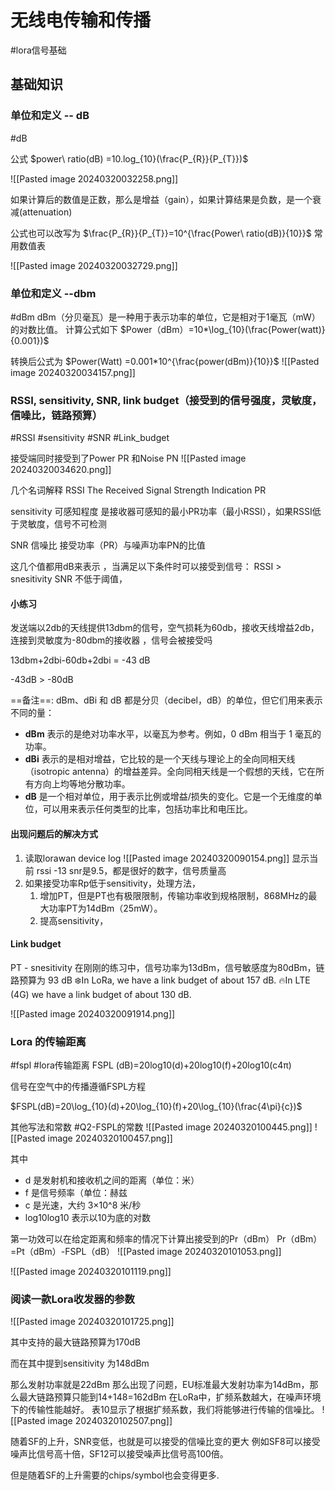 #  无线电传输和传播
#lora信号基础 
## 基础知识
### 单位和定义 -- dB
#dB

公式 
$power\ ratio(dB) =10.log_{10}(\frac{P_{R}}{P_{T}})$

![[Pasted image 20240320032258.png]]

如果计算后的数值是正数，那么是增益（gain），如果计算结果是负数，是一个衰减(attenuation)

公式也可以改写为
$\frac{P_{R}}{P_{T}}=10^{\frac{Power\ ratio(dB)}{10}}$
常用数值表

![[Pasted image 20240320032729.png]]

### 单位和定义 --dbm
#dBm
dBm（分贝毫瓦）是一种用于表示功率的单位，它是相对于1毫瓦（mW）的对数比值。
计算公式如下
$Power（dBm）=10*\log_{10}(\frac{Power(watt)}{0.001})$

转换后公式为
$Power(Watt) =0.001*10^{\frac{power(dBm)}{10}}$
![[Pasted image 20240320034157.png]]



### RSSI, sensitivity, SNR, link budget（接受到的信号强度，灵敏度，信噪比，链路预算）
#RSSI  #sensitivity #SNR #Link_budget 

接受端同时接受到了Power PR 和Noise PN
![[Pasted image 20240320034620.png]]

几个名词解释
RSSI  The Received Signal Strength Indication    PR

sensitivity  可感知程度  是接收器可感知的最小PR功率（最小RSSI），如果RSSI低于灵敏度，信号不可检测

SNR   信噪比  接受功率（PR）与噪声功率PN的比值

这几个值都用dB来表示 ，当满足以下条件时可以接受到信号：
RSSI > snesitivity
SNR 不低于阈值，

####  小练习
 发送端以2db的天线提供13dbm的信号，空气损耗为60db，接收天线增益2db，连接到灵敏度为-80dbm的接收器
，信号会被接受吗

13dbm+2dbi-60db+2dbi   = -43 dB

-43dB  > -80dB

==备注==:
dBm、dBi 和 dB 都是分贝（decibel，dB）的单位，但它们用来表示不同的量：

- **dBm** 表示的是绝对功率水平，以毫瓦为参考。例如，0 dBm 相当于 1 毫瓦的功率。
- **dBi** 表示的是相对增益，它比较的是一个天线与理论上的全向同相天线（isotropic antenna）的增益差异。全向同相天线是一个假想的天线，它在所有方向上均等地分散功率。
- **dB** 是一个相对单位，用于表示比例或增益/损失的变化。它是一个无维度的单位，可以用来表示任何类型的比率，包括功率比和电压比。
#### 出现问题后的解决方式
1. 读取lorawan device log 
![[Pasted image 20240320090154.png]]
显示当前  rssi  -13 snr是9.5，都是很好的数字，信号质量高
2. 如果接受功率Rp低于sensitivity，处理方法，
	1. 增加PT，但是PT也有极限限制，传输功率收到规格限制，868MHz的最大功率PT为14dBm（25mW）。
	2. 提高sensitivity，
#### Link budget
PT - snesitivity
在刚刚的练习中，信号功率为13dBm，信号敏感度为80dBm，链路预算为 93 dB
❄️In LoRa, we have a link budget of about 157 dB.
🔥In LTE (4G) we have a link budget of about 130 dB. 

![[Pasted image 20240320091914.png]]

### Lora 的传输距离
#fspl  #lora传输距离
FSPL (dB)=20log10​(d)+20log10​(f)+20log10​(c4π​)

信号在空气中的传播遵循FSPL方程

$FSPL(dB)=20\log_{10}(d)+20\log_{10}(f)+20\log_{10}(\frac{4\pi}{c})$

其他写法和常数 #Q2-FSPL的常数
![[Pasted image 20240320100445.png]]
![[Pasted image 20240320100457.png]]

其中 
- d 是发射机和接收机之间的距离（单位：米）
- f 是信号频率（单位：赫兹
- c 是光速，大约 3×10^8 米/秒
- log⁡10log10​ 表示以10为底的对数

第一功效可以在给定距离和频率的情况下计算出接受到的Pr（dBm）
Pr（dBm）=Pt（dBm）-FSPL（dB）
![[Pasted image 20240320101053.png]]

![[Pasted image 20240320101119.png]]

### 阅读一款Lora收发器的参数
![[Pasted image 20240320101725.png]]

其中支持的最大链路预算为170dB 

而在其中提到sensitivity 为148dBm

那么发射功率就是22dBm
那么出现了问题，EU标准最大发射功率为14dBm，那么最大链路预算只能到14+148=162dBm
在LoRa中，扩频系数越大，在噪声环境下的传输性能越好。
表10显示了根据扩频系数，我们将能够进行传输的信噪比。
![[Pasted image 20240320102507.png]]

随着SF的上升，SNR变低，也就是可以接受的信噪比变的更大 例如SF8可以接受噪声比信号高十倍，SF12可以接受噪声比信号高100倍。

但是随着SF的上升需要的chips/symbol也会变得更多.


